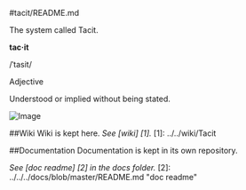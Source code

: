 #tacit/README.md

The system called Tacit.

**tac·it**

/ˈtasit/

Adjective

Understood or implied without being stated.

![Image](../master/images/system_overview.png?raw=true)

##Wiki
Wiki is kept here.
*See [wiki] [1].*
[1]: ../../wiki/Tacit

##Documentation
Documentation is kept in its own repository.

*See [doc readme] [2] in the docs folder.*
[2]: ../../../docs/blob/master/README.md "doc readme"
